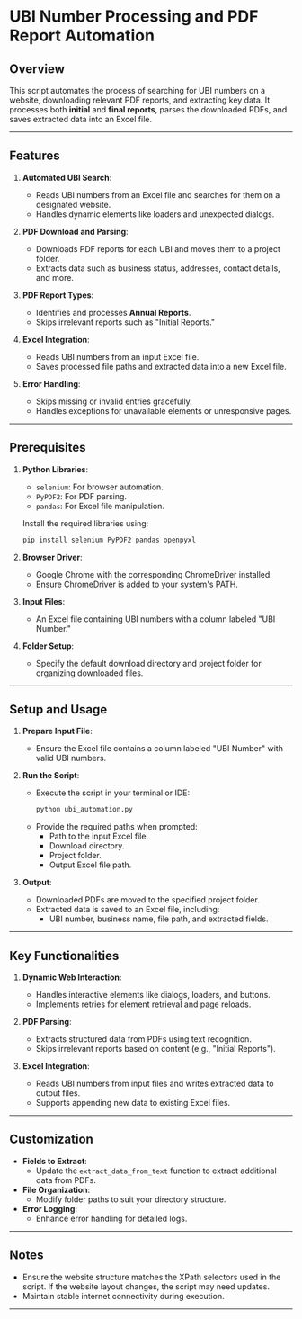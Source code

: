 # UBI Number Processing and PDF Report Automation

## Overview
This script automates the process of searching for UBI numbers on a website, downloading relevant PDF reports, and extracting key data. It processes both **initial** and **final reports**, parses the downloaded PDFs, and saves extracted data into an Excel file.

---

## Features
1. **Automated UBI Search**:
   - Reads UBI numbers from an Excel file and searches for them on a designated website.
   - Handles dynamic elements like loaders and unexpected dialogs.

2. **PDF Download and Parsing**:
   - Downloads PDF reports for each UBI and moves them to a project folder.
   - Extracts data such as business status, addresses, contact details, and more.

3. **PDF Report Types**:
   - Identifies and processes **Annual Reports**.
   - Skips irrelevant reports such as "Initial Reports."

4. **Excel Integration**:
   - Reads UBI numbers from an input Excel file.
   - Saves processed file paths and extracted data into a new Excel file.

5. **Error Handling**:
   - Skips missing or invalid entries gracefully.
   - Handles exceptions for unavailable elements or unresponsive pages.

---

## Prerequisites
1. **Python Libraries**:
   - `selenium`: For browser automation.
   - `PyPDF2`: For PDF parsing.
   - `pandas`: For Excel file manipulation.

   Install the required libraries using:
   ```bash
   pip install selenium PyPDF2 pandas openpyxl
   ```

2. **Browser Driver**:
   - Google Chrome with the corresponding ChromeDriver installed.
   - Ensure ChromeDriver is added to your system's PATH.

3. **Input Files**:
   - An Excel file containing UBI numbers with a column labeled "UBI Number."

4. **Folder Setup**:
   - Specify the default download directory and project folder for organizing downloaded files.

---

## Setup and Usage
1. **Prepare Input File**:
   - Ensure the Excel file contains a column labeled "UBI Number" with valid UBI numbers.

2. **Run the Script**:
   - Execute the script in your terminal or IDE:
     ```bash
     python ubi_automation.py
     ```
   - Provide the required paths when prompted:
     - Path to the input Excel file.
     - Download directory.
     - Project folder.
     - Output Excel file path.

3. **Output**:
   - Downloaded PDFs are moved to the specified project folder.
   - Extracted data is saved to an Excel file, including:
     - UBI number, business name, file path, and extracted fields.

---

## Key Functionalities
1. **Dynamic Web Interaction**:
   - Handles interactive elements like dialogs, loaders, and buttons.
   - Implements retries for element retrieval and page reloads.

2. **PDF Parsing**:
   - Extracts structured data from PDFs using text recognition.
   - Skips irrelevant reports based on content (e.g., "Initial Reports").

3. **Excel Integration**:
   - Reads UBI numbers from input files and writes extracted data to output files.
   - Supports appending new data to existing Excel files.

---

## Customization
- **Fields to Extract**:
   - Update the `extract_data_from_text` function to extract additional data from PDFs.
- **File Organization**:
   - Modify folder paths to suit your directory structure.
- **Error Logging**:
   - Enhance error handling for detailed logs.

---

## Notes
- Ensure the website structure matches the XPath selectors used in the script. If the website layout changes, the script may need updates.
- Maintain stable internet connectivity during execution.

---
